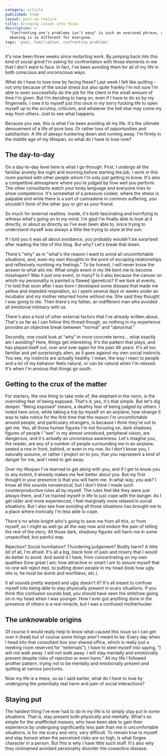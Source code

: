 ```yaml
---
category: article
published: true
layout: post-no-feature
title: Bringing issues into focus
description: >-
  "Confronting one's problems isn't easy" is such an overused phrase, yet its
  meaning is so different for everyone.
tags: 'pain, humiliation, confronting problems'
---
```

It's now been three weeks since restarting work. By jumping back into this kind of social grind I'm asking for confrontation with those elements in me that I don't want to face. In fact, I've been avoiding them for all of my life in both conscious and unconscious ways.

What do I have to lose now by facing these? Last week I felt like quitting - not only because of the social stress but also quite frankly I'm not sure I'm able to even successfully do the job for the client in the small amount of time I'm given. But I'm deciding to hang on, even if I have to do so by my fingernails. I owe it to myself just this once in my sorry fucking life to open myself up to the scrutiny, criticism, and whatever the hell else may come my way from others. Just to see what happens.

Because you see, this is what I've been avoiding all my life. It's the ultimate denouement of a life of pure loss. Or rather loss of opportunities and satisfaction. A life of always hunkering down and running away. I'm firmly in the middle age of my lifespan, so what do I have to lose now?

## The day-to-day

On a day-to-day level here is what I go through. First, I undergo all the familiar anxiety the night and morning before starting the job. I work in this room packed with other people whom I'm only just getting to know. It's also a competitive atmosphere where you're judged by how well you perform. The other consultants watch your body language and everyone tries to show competence. It's somewhat of a pressure cooker, where the stress is palpable and while there is a sort of camraderie in common suffering, you shouldn't think of the other guy or girl as your friend.

So much for external realities. Inside, it's both fascinating and horrifying to witness what's going on in my mind. I'm glad I'm finally able to look at it directly, or about as directly as I've ever been able to, since trying to understand myself was always a little like trying to stare at the sun.

If I told you it was all about avoidance, you probably wouldn't be surprised after reading the title of this blog. But why? Let's break that down. 

There's "why" as in "what's the reason I want to avoid all uncomfortable situations, and, even my own thoughts to the point of escaping relationships and reflexively numbing my feelings." To be honest, I will never know the answer to what ails me. What single event in my life bent me to become misshapen? Was it just one event, or many? Is it also because the canvas on which my personality is painted is flawed (genetics)? If we look at events, I'm told that soon after I was born I developed some disease that made me yellow and impeded respiration, so I spent several days or weeks under an incubator and my mother returned home without me. She said they thought I was going to die. Then there's my father, an indifferent man who avoided all emotional intimacy with us.

There's also a host of other external factors that I've already written about. That's as far as I can follow this thread though, as nothing in my experience provides an objective break between "normal" and "abnormal."

Secondly, one could look at "why" in more concrete terms... what exactly am I avoiding? Here, things get interesting. It's the pattern that plays, and has played itself out, over and over again for the past 46 years. It's all too familiar and yet surprisingly alien, as it goes against my own social instincts. You see, my instincts are actually healthy. I mean, the way I react to people and a lot of my behavior feels natural, or can be natural when I'm relaxed. It's when I'm anxious that things go south.

## Getting to the crux of the matter

For starters, the one thing to take note of, the elephant in the room, is the overriding fear of being exposed. That's it; yes, it's that simple. But let's dig deeper. "Being exposed" means, a deathly fear of being judged by others. I noted here once, while taking a trip by myself on an airplane, how strange it was to take notice for the first time that the reason I'm uncomfortable around people, and particulary strangers, is because I think they're out to get me. Yes, all those human figures I'm not focusing on, dark shadowy figures of people I "see" in my almost unnoticed, peripheral vision, are dangerous, and it's actually an unconsious awareness. Let's imagine you, the reader, are any of a number of people surrounding me in an airplane, seated a row in front, behind, or even in my row. As I don't know you, I naturally assume, or rather I project on to you, that you reprsesent a kind of danger for me, and I need to get away.

Over my lifespan I've learned to get along with you, and if I get to know you to any extent, it already makes me feel better about you. But my first thought in your presence is that you will harm me. In what way, you ask? I know all this sounds nonsensical, but I don't think I made such counterproductive rules all by myself. The rules feel like they were just always there, and I've trained myself in life to just cope with the danger. As I get older and more experienced, I feel marginally more relaxed in social situations. But I also see how avoiding all those situations has brought me to a place where ironically I'm less able to cope.

There's no white knight who's going to save me from all this, or from myself, so I might as well go all the way now and endure the pain of telling the rest of the story. All those dark, shadowy figures will harm me in some unspecified, but painful way.

Rejection? Social humiliation? Thundering judgement? Bodily harm? A little bit of all, I'm afraid. It's all a big, black hole of pain and misery that I would do better to avoid. And avoid it I have, from concentrating on my own qualities (how great I am; how attractive or smart I am to assure myself that no one will reject me), to putting down people in my head (look how ugly she is; he must be dumb and worthless, etc.).

It all sounds pretty warped and ugly doesn't it? It's all meant to confuse myself into being able to stay physically present in scary situations. If you think this confusion sounds bad, you should have seen the shitshow going on in my head when I was younger. How I ever got anything done in the presence of others is a real miracle, but I was a confused motherfucker.

## The unknowable origins

Of course it would really help to know what caused this issue so I can get over it (heal) but of course some things aren't meant to be. Every day when I head into that consultant box (our shared office, which is really just a meeting room reserved for "externals"), I have to steel myself into saying, "I will not walk away. I will not walk away. I will stay mentally and emotionally present despite risks of rejection or even harm." All my life I followed another pattern, trying not to be mentally and emotionally present and quitting at various junctures.

Now my life is a mess, so as I said earlier, what do I have to lose by undergoing the potentially real harm and pain of social interactions?

## Staying put

The hardest thing I've ever had to do in my life is to simply stay put in some situations. That is, stay present both physically and mentally. What's so simple for the unafflicted masses, who have been able to gain their experience by undergoing significantly less pain than me in uncomfortable situations, is for me scary and very, very difficult. To remain true to myself and stay honest when the perceived risks are so high, is what forges character in a person. But this is why I have little such stuff. It's also why they nicknamed avoidant personality disorder the cowardice disease.
